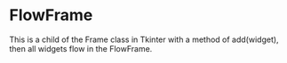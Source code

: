# FlowFrame
This is a child of the Frame class in Tkinter with a method of add(widget), then all widgets flow in the FlowFrame.

